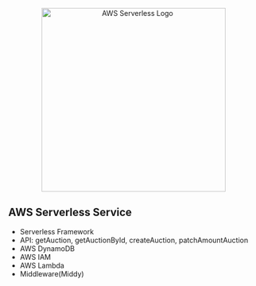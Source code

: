 <p align="center">
  <a href="http://" target="blank"><img src="https://www.albirasolutions.com/images/aws-serverless.png" width="370" alt="AWS Serverless Logo" /></a>
</p>

## AWS Serverless Service

- Serverless Framework
- API: getAuction, getAuctionById, createAuction, patchAmountAuction
- AWS DynamoDB
- AWS IAM
- AWS Lambda
- Middleware(Middy)
